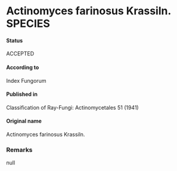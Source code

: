 # Actinomyces farinosus Krassiln. SPECIES

#### Status
ACCEPTED

#### According to
Index Fungorum

#### Published in
Classification of Ray-Fungi: Actinomycetales 51 (1941)

#### Original name
Actinomyces farinosus Krassiln.

### Remarks
null